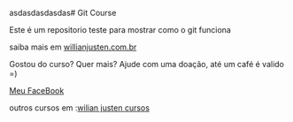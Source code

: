 asdasdasdasdas# Git Course

Este é um repositorio teste para mostrar como o git funciona

saiba mais em [willianjusten.com.br](http://willianjusten.com.br)

Gostou do curso? Quer mais? Ajude com uma doação, até um café é valido =)

[Meu FaceBook](https://www.facebook.com/rodrigo.q.decastro)

outros cursos em :[wilian justen cursos](http://willianjusten.teachable.com)
